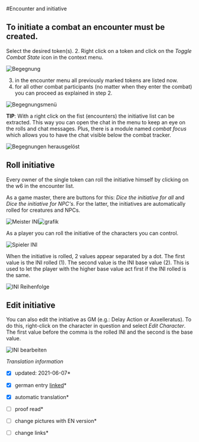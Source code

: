 #Encounter and initiative

## To initiate a combat an encounter must be created. 
Select the desired token(s). 2.
Right click on a token and click on the *Toggle Combat State* icon in the context menu.  

![Begegnung](images/en-encounter-initiative_0.webp)  

3. in the encounter menu all previously marked tokens are listed now.
4. for all other combat participants (no matter when they enter the combat) you can proceed as explained in step 2.  

 ![Begegnungsmenü](images/en-encounter-initiative_1.webp)  
    
**TIP**: With a right click on the fist (encounters) the initiative list can be extracted. This way you can open the chat in the menu to keep an eye on the rolls and chat messages. 
Plus, there is a module named *combat focus* which allows you to have the chat visible below the combat tracker.

![Begegnungen herausgelöst](images/en-encounter-initiative_2.webp)


## Roll initiative

Every owner of the single token can roll the initiative himself by clicking on the w6 in the encounter list.  
  
As a game master, there are buttons for this: *Dice the initiative for all* and *Dice the initiative for NPC's*. For the latter, the initiatives are automatically rolled for creatures and NPCs.  

![Meister INI](images/en-encounter-initiative_0.webp)![grafik](images/en-encounter-initiative_1.webp)  
  
As a player you can roll the initiative of the characters you can control.  

![Spieler INI](images/en-encounter-initiative_2.webp)  

When the initiative is rolled, 2 values appear separated by a dot. The first value is the INI rolled (1). The second value is the INI base value (2). This is used to let the player with the higher base value act first if the INI rolled is the same.  
  
![INI Reihenfolge](images/en-encounter-initiative_3.webp)

## Edit initiative
You can also edit the initiative as GM (e.g.: Delay Action or Axxelleratus). To do this, right-click on the character in question and select *Edit Character*. The first value before the comma is the rolled INI and the second is the base value.
  
  ![INI bearbeiten](images/en-encounter-initiative_0.webp)


*Translation information*  
*[x] updated: 2021-06-07*  
*[x] german entry [linked](de/de-begegnung_und_initiative.md)*  
*[x] automatic translation*  
*[ ] proof read*  
*[ ] change pictures with EN version*
*[ ] change links*  

